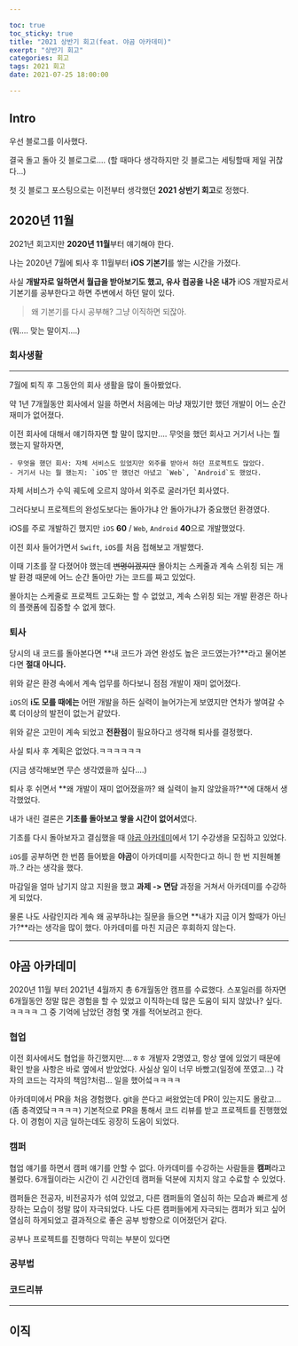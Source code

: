 ```yaml
---

toc: true
toc_sticky: true
title: "2021 상반기 회고(feat. 야곰 아카데미)"
exerpt: "상반기 회고"
categories: 회고
tags: 2021 회고
date: 2021-07-25 18:00:00

---
```


## Intro

우선 블로그를 이사했다.

결국 돌고 돌아 깃 블로그로.... (할 때마다 생각하지만 깃 블로그는 세팅할때 제일 귀찮다...)

첫 깃 블로그 포스팅으로는 이전부터 생각했던 **2021 상반기 회고**로 정했다.



## 2020년 11월

2021년 회고지만 **2020년 11월**부터 얘기해야 한다.

나는 2020년 7월에 퇴사 후 11월부터 **iOS 기본기**를 쌓는 시간을 가졌다.

사실 **개발자로 일하면서 월급을 받아보기도 했고, 유사 컴공을 나온 내가** iOS 개발자로서 기본기를 공부한다고 하면 주변에서 하던 말이 있다.

> 왜 기본기를 다시 공부해? 그냥 이직하면 되잖아.

(뭐.... 맞는 말이지....)



### 회사생활

---



7월에 퇴직 후 그동안의 회사 생활을 많이 돌아봤었다.

약 1년 7개월동안 회사에서 일을 하면서 처음에는 마냥 재밌기만 했던 개발이 어느 순간 재미가 없어졌다.

이전 회사에 대해서 얘기하자면 할 말이 많지만.... 무엇을 했던 회사고 거기서 나는 뭘 했는지 말하자면,

	- 무엇을 했던 회사: 자체 서비스도 있었지만 외주를 받아서 하던 프로젝트도 많았다.
	- 거기서 나는 뭘 했는지: `iOS`만 했던건 아녔고 `Web`, `Android`도 했었다.



자체 서비스가 수익 궤도에 오르지 않아서 외주로 굴러가던 회사였다.

그러다보니 프로젝트의 완성도보다는 돌아가냐 안 돌아가냐가 중요했던 환경였다.

iOS를 주로 개발하긴 했지만 `iOS` **60** / `Web`, `Android` **40**으로 개발했었다.

이전 회사 들어가면서 `Swift`, `iOS`를 처음 접해보고 개발했다.

이때 기초를 잘 다졌어야 했는데 ~~변명이겠지만~~ 몰아치는 스케줄과 계속 스위칭 되는 개발 환경 때문에 어느 순간 돌아만 가는 코드를 짜고 있었다.

몰아치는 스케줄로 프로젝트 고도화는 할 수 없었고, 계속 스위칭 되는 개발 환경은 하나의 플랫폼에 집중할 수 없게 했다.



### 퇴사

당시의 내 코드를 돌아본다면 **내 코드가 과연 완성도 높은 코드였는가?**라고 물어본다면 **절대 아니다.**

위와 같은 환경 속에서 계속 업무를 하다보니 점점 개발이 재미 없어졌다.

`iOS`의 **i도 모를 때에는** 어떤 개발을 하든 실력이 늘어가는게 보였지만 연차가 쌓여갈 수록 더이상의 발전이 없는거 같았다.

위와 같은 고민이 계속 되었고 **전환점**이 필요하다고 생각해 퇴사를 결정했다.

사실 퇴사 후 계획은 없었다.ㅋㅋㅋㅋㅋㅋ

(지금 생각해보면 무슨 생각였을까 싶다....)



퇴사 후 쉬면서 **왜 개발이 재미 없어졌을까? 왜 실력이 늘지 않았을까?**에 대해서 생각했었다.

내가 내린 결론은 **기초를 돌아보고 쌓을 시간이 없어서**였다.

기초를 다시 돌아보자고 결심했을 때 [야곰 아카데미](https://www.yagom-academy.kr/)에서 1기 수강생을 모집하고 있었다.

`iOS`를 공부하면 한 번쯤 들어봤을 **야곰**이 아카데미를 시작한다고 하니 한 번 지원해볼까..? 라는 생각을 했다.

마감일을 얼마 남기지 않고 지원을 했고 **과제 -> 면담** 과정을 거쳐서 아카데미를 수강하게 되었다.



물론 나도 사람인지라 계속 왜 공부하냐는 질문을 들으면 **내가 지금 이거 할때가 아닌가?**라는 생각을 많이 했다.
아카데미를 마친 지금은 후회하지 않는다.



---



## 야곰 아카데미

2020년 11월 부터 2021년 4월까지 총 6개월동안 캠프를 수료했다.
스포일러를 하자면 6개월동안 정말 많은 경험을 할 수 있었고 이직하는데 많은 도움이 되지 않았나? 싶다.ㅋㅋㅋㅋ
그 중 기억에 남았던 경험 몇 개를 적어보려고 한다.

### 협업

이전 회사에서도 협업을 하긴했지만....ㅎㅎ
개발자 2명였고, 항상 옆에 있었기 때문에 확인 받을 사항은 바로 옆에서 받았었다.
사실상 일이 너무 바빴고(일정에 쪼였고...) 각자의 코드는 각자의 책임?처럼... 일을 했어섴ㅋㅋㅋㅋ

아카데미에서 PR을 처음 경험했다.
git을 쓴다고 써왔었는데 PR이 있는지도 몰랐고...(좀 충격였닼ㅋㅋㅋㅋ)
기본적으로 PR을 통해서 코드 리뷰를 받고 프로젝트를 진행했었다.
이 경험이 지금 일하는데도 굉장히 도움이 되었다.

### 캠퍼

협업 얘기를 하면서 캠퍼 얘기를 안할 수 없다.
아카데미를 수강하는 사람들을 **캠퍼**라고 불렀다.
6개월이라는 시간이 긴 시간인데 캠퍼들 덕분에 지치지 않고 수료할 수 있었다.

캠퍼들은 전공자, 비전공자가 섞여 있었고, 다른 캠퍼들의 열심히 하는 모습과 빠르게 성장하는 모습이 정말 많이 자극되었다.
나도 다른 캠퍼들에게 자극되는 캠퍼가 되고 싶어 열심히 하게되었고 결과적으로 좋은 공부 방향으로 이어졌던거 같다.

공부나 프로젝트를 진행하다 막히는 부분이 있다면 

### 공부법

### 코드리뷰

------

## 이직
